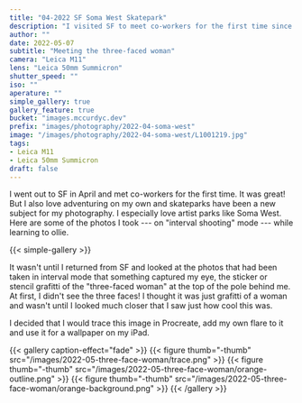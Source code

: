 ```yaml
---
title: "04-2022 SF Soma West Skatepark"
description: "I visited SF to meet co-workers for the first time since the pandemic. I love adventuring alone in new places, finding subjects for my photography. Skateparks have been a recent subject and while I was there, I was practicing olling."
author: ""
date: 2022-05-07
subtitle: "Meeting the three-faced woman"
camera: "Leica M11"
lens: "Leica 50mm Summicron"
shutter_speed: ""
iso: ""
aperature: ""
simple_gallery: true
gallery_feature: true
bucket: "images.mccurdyc.dev"
prefix: "images/photography/2022-04-soma-west"
image: "/images/photography/2022-04-soma-west/L1001219.jpg"
tags:
- Leica M11
- Leica 50mm Summicron
draft: false
---
```


I went out to SF in April and met co-workers for the first time. It was great!
But I also love adventuring on my own and skateparks have been a new subject for
my photography. I especially love artist parks like Soma West. Here are some of
the photos I took --- on "interval shooting" mode --- while learning to ollie.

{{< simple-gallery >}}

It wasn't until I returned from SF and looked at the photos that had been taken
in interval mode that something captured my eye, the sticker or stencil grafitti
of the "three-faced woman" at the top of the pole behind me. At first, I didn't
see the three faces! I thought it was just grafitti of a woman and wasn't until
I looked much closer that I saw just how cool this was.

I decided that I would trace this image in Procreate, add my own flare to it
and use it for a wallpaper on my iPad.

{{< gallery caption-effect="fade" >}}
  {{< figure thumb="-thumb" src="/images/2022-05-three-face-woman/trace.png" >}}
  {{< figure thumb="-thumb" src="/images/2022-05-three-face-woman/orange-outline.png" >}}
  {{< figure thumb="-thumb" src="/images/2022-05-three-face-woman/orange-background.png" >}}
{{< /gallery >}}

